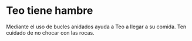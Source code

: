 # Teo tiene hambre
Mediante el uso de bucles anidados ayuda a Teo a llegar a su comida. Ten cuidado de no chocar con las rocas.